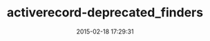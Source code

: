 ---
layout: post
title:  "activerecord-deprecated_finders"
repo:   "rails/activerecord-deprecated_finders"
date:   2015-02-18 17:29:31
gemurl: https://github.com/rails/activerecord-deprecated_finders
---